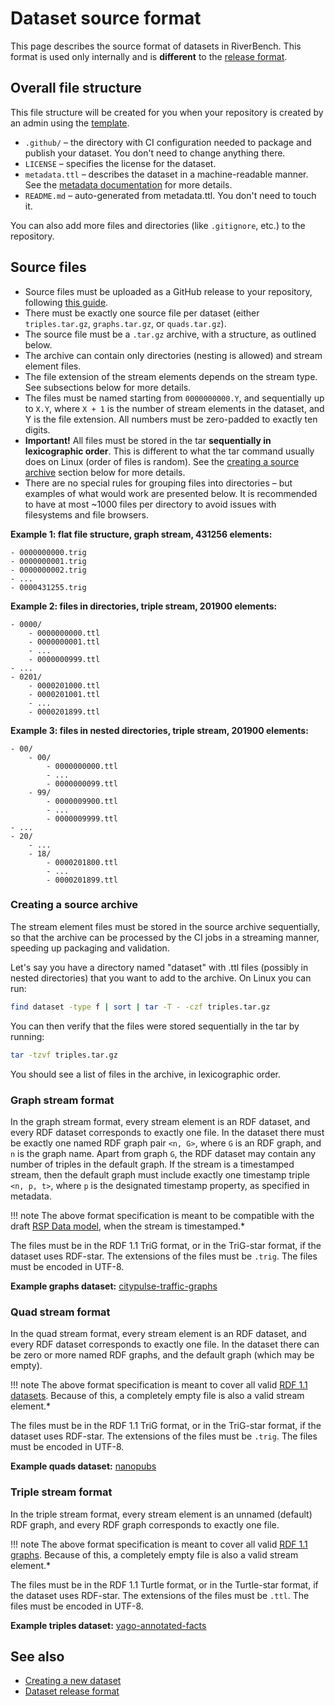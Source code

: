 # Dataset source format

This page describes the source format of datasets in RiverBench. This format is used only internally and is **different** to the [release format](dataset-release-format.md).

## Overall file structure

This file structure will be created for you when your repository is created by an admin using the [template](https://github.com/RiverBench/dataset-template).

* `.github/` – the directory with CI configuration needed to package and publish your dataset. You don't need to change anything there.
* `LICENSE` – specifies the license for the dataset.
* `metadata.ttl` – describes the dataset in a machine-readable manner. See the [metadata documentation](metadata.md) for more details.
* `README.md` – auto-generated from metadata.ttl. You don't need to touch it.

You can also add more files and directories (like `.gitignore`, etc.) to the repository.

## Source files

* Source files must be uploaded as a GitHub release to your repository, following [this guide](creating-new-dataset.md#step-3-upload-the-dataset-sources).
* There must be exactly one source file per dataset (either `triples.tar.gz`, `graphs.tar.gz`, or `quads.tar.gz`).
* The source file must be a `.tar.gz` archive, with a structure, as outlined below.
* The archive can contain only directories (nesting is allowed) and stream element files.
* The file extension of the stream elements depends on the stream type. See subsections below for more details.
* The files must be named starting from `0000000000.Y`, and sequentially up to `X.Y`, where `X + 1` is the number of stream elements in the dataset, and Y is the file extension. All numbers must be zero-padded to exactly ten digits.
* **Important!** All files must be stored in the tar **sequentially in lexicographic order**. This is different to what the tar command usually does on Linux (order of files is random). See the [creating a source archive](#creating-source-archive) section below for more details.
* There are no special rules for grouping files into directories – but examples of what would work are presented below. It is recommended to have at most ~1000 files per directory to avoid issues with filesystems and file browsers.

**Example 1: flat file structure, graph stream, 431256 elements:**

```
- 0000000000.trig
- 0000000001.trig
- 0000000002.trig
- ...
- 0000431255.trig
```

**Example 2: files in directories, triple stream, 201900 elements:**

```
- 0000/
    - 0000000000.ttl
    - 0000000001.ttl
    - ...
    - 0000000999.ttl
- ...
- 0201/
    - 0000201000.ttl
    - 0000201001.ttl
    - ...
    - 0000201899.ttl
```

**Example 3: files in nested directories, triple stream, 201900 elements:**

```
- 00/
    - 00/
        - 0000000000.ttl
        - ...
        - 0000000099.ttl
    - 99/
        - 0000009900.ttl
        - ...
        - 0000009999.ttl
- ...
- 20/
    - ...
    - 18/
        - 0000201800.ttl
        - ...
        - 0000201899.ttl
```

### Creating a source archive

The stream element files must be stored in the source archive sequentially, so that the archive can be processed by the CI jobs in a streaming manner, speeding up packaging and validation.

Let's say you have a directory named "dataset" with .ttl files (possibly in nested directories) that you want to add to the archive. On Linux you can run:
``` sh
find dataset -type f | sort | tar -T - -czf triples.tar.gz
```

You can then verify that the files were stored sequentially in the tar by running:
``` sh
tar -tzvf triples.tar.gz
```

You should see a list of files in the archive, in lexicographic order.

### Graph stream format

In the graph stream format, every stream element is an RDF dataset, and every RDF dataset corresponds to exactly one file. In the dataset there must be exactly one named RDF graph pair `<n, G>`, where `G` is an RDF graph, and `n` is the graph name. Apart from graph `G`, the RDF dataset may contain any number of triples in the default graph. If the stream is a timestamped stream, then the default graph must include exactly one timestamp triple `<n, p, t>`, where `p` is the designated timestamp property, as specified in metadata.

!!! note
    The above format specification is meant to be compatible with the draft [RSP Data model](https://streamreasoning.org/RSP-QL/Abstract%20Syntax%20and%20Semantics%20Document/), when the stream is timestamped.*

The files must be in the RDF 1.1 TriG format, or in the TriG-star format, if the dataset uses RDF-star. The extensions of the files must be `.trig`. The files must be encoded in UTF-8.

**Example graphs dataset:** [citypulse-traffic-graphs](https://github.com/RiverBench/dataset-citypulse-traffic-graphs)

### Quad stream format

In the quad stream format, every stream element is an RDF dataset, and every RDF dataset corresponds to exactly one file. In the dataset there can be zero or more named RDF graphs, and the default graph (which may be empty).

!!! note
    The above format specification is meant to cover all valid [RDF 1.1 datasets](https://www.w3.org/TR/rdf11-concepts/#section-dataset). Because of this, a completely empty file is also a valid stream element.*

The files must be in the RDF 1.1 TriG format, or in the TriG-star format, if the dataset uses RDF-star. The extensions of the files must be `.trig`. The files must be encoded in UTF-8.

**Example quads dataset:** [nanopubs](https://github.com/RiverBench/dataset-nanopubs)

### Triple stream format

In the triple stream format, every stream element is an unnamed (default) RDF graph, and every RDF graph corresponds to exactly one file.

!!! note
    The above format specification is meant to cover all valid [RDF 1.1 graphs](https://www.w3.org/TR/rdf11-concepts/#dfn-rdf-graph). Because of this, a completely empty file is also a valid stream element.*

The files must be in the RDF 1.1 Turtle format, or in the Turtle-star format, if the dataset uses RDF-star. The extensions of the files must be `.ttl`. The files must be encoded in UTF-8.

**Example triples dataset:** [yago-annotated-facts](https://github.com/RiverBench/dataset-yago-annotated-facts)

## See also

- [Creating a new dataset](creating-new-dataset.md)
- [Dataset release format](dataset-release-format.md)
